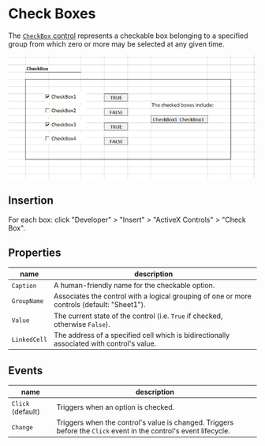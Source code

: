 # Check Boxes

The [`CheckBox` control](https://msdn.microsoft.com/en-us/VBA/Language-Reference-VBA/articles/checkbox-control) represents a checkable box belonging to a specified group from which zero or more may be selected at any given time.

![a screenshot depicting two of four checked boxes](/img/notes/activex-controls/check-box.png)

## Insertion

For each box: click "Developer" > "Insert" > "ActiveX Controls" > "Check Box".

## Properties

name | description
--- | ---
`Caption` | A human-friendly name for the checkable option.
`GroupName` | Associates the control with a logical grouping of one or more controls (default: "Sheet1").
`Value` | The current state of the control (i.e. `True` if checked, otherwise `False`).
`LinkedCell` | The address of a specified cell which is bidirectionally associated with control's value.

## Events

name | description
--- | ---
`Click` (default) | Triggers when an option is checked.
`Change` | Triggers when the control's value is changed. Triggers before the `Click` event in the control's event lifecycle.
